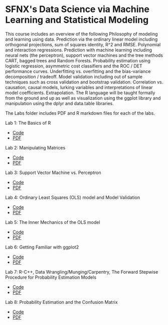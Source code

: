 # SFNX's Data Science via Machine Learning and Statistical Modeling

This course includes an overview of the following
Philosophy of modeling and learning using data. Prediction via the ordinary linear model including orthogonal projections, sum of squares identity, R^2 and RMSE. Polynomial and interaction regressions. Prediction with machine learning including neural nets (the perceptron), support vector machines and the tree methods CART, bagged trees and Random Forests. Probability estimation using logistic regression, asymmetric cost classifiers and the ROC / DET performance curves. Underfitting vs. overfitting and the bias-variance decomposition / tradeoff. Model validation including out of sample techniques such as cross validation and bootstrap validation. Correlation vs. causation, causal models, lurking variables and interpretations of linear model coefficients. Extrapolation. The R language will be taught formally from the ground and up as well as visualization using the ggplot library and manipulation using the dplyr and data.table libraries.

The Labs folder includes PDF and R markdown files for each of the labs.

Lab 1: The Basics of R
- [Code](https://github.com/sfnxboy/Data-Science-via-ML-and-SM-342/blob/main/Labs/lab01AmirElTabakh.rmd)
- [PDF](https://github.com/sfnxboy/Data-Science-via-ML-and-SM-342/blob/main/Labs/lab01AmirElTabakh.pdf)

Lab 2: Manipulating Matrices
- [Code](https://github.com/sfnxboy/Data-Science-via-ML-and-SM-342/blob/main/Labs/lab02AmirElTabakh.Rmd)
- [PDF](https://github.com/sfnxboy/Data-Science-via-ML-and-SM-342/blob/main/Labs/342%20Lab2.pdf)

Lab 3: Support Vector Machine vs. Perceptron
- [Code](https://github.com/sfnxboy/Data-Science-via-ML-and-SM-342/blob/main/Labs/lab03AmirElTabakh.Rmd)
- [PDF](https://github.com/sfnxboy/Data-Science-via-ML-and-SM-342/blob/main/Labs/342_Lab_3.pdf)

Lab 4: Ordinary Least Squares (OLS) model and Model Validation
- [Code](https://github.com/sfnxboy/Data-Science-via-ML-and-SM-342/blob/main/Labs/Lab_04_Amir%20ElTabakh.Rmd)
- [PDF](https://github.com/sfnxboy/Data-Science-via-ML-and-SM-342/blob/main/Labs/Lab_04_Amir-ElTabakh.pdf)

Lab 5: The Inner Mechanics of the OLS model
- [Code](https://github.com/sfnxboy/Data-Science-via-ML-and-SM-342/blob/main/Labs/Lab05AmirElTabakh.Rmd)
- [PDF](https://github.com/sfnxboy/Data-Science-via-ML-and-SM-342/blob/main/Labs/Lab05AmirElTabakh.pdf)

Lab 6: Getting Familiar with ggplot2
- [Code](https://github.com/sfnxboy/Data-Science-via-ML-and-SM-342/blob/main/Labs/Lab06.Rmd)
- [PDF](https://github.com/sfnxboy/Data-Science-via-ML-and-SM-342/blob/main/Labs/Lab06.pdf)

Lab 7: R-C++, Data Wrangling/Munging/Carpentry, The Forward Stepwise Procedure for Probability Estimation Models
- [Code](https://github.com/sfnxboy/Data-Science-via-ML-and-SM-342/blob/main/Labs/lab07.Rmd)
- [PDF](https://github.com/sfnxboy/Data-Science-via-ML-and-SM-342/blob/main/Labs/lab07.pdf)

Lab 8: Probability Estimation and the Confusion Matrix
- [Code](https://github.com/sfnxboy/Data-Science-via-ML-and-SM-342/blob/main/Labs/lab08.Rmd)
- [PDF](https://github.com/sfnxboy/Data-Science-via-ML-and-SM-342/blob/main/Labs/lab08.pdf)
